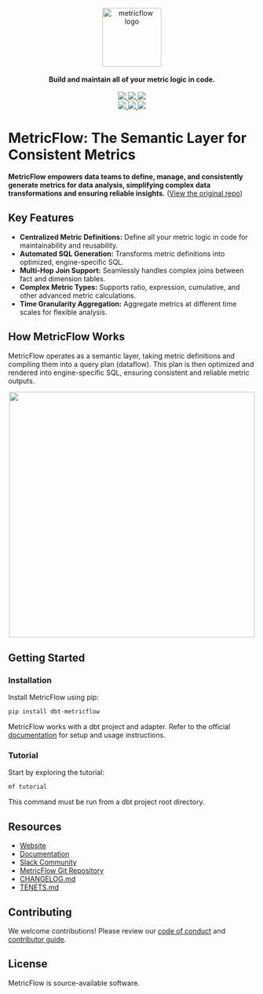 <p align="center">
  <a target="_blank" href="https://transform.co/metricflow">
    <picture>
      <img  alt="metricflow logo" src="https://github.com/dbt-labs/metricflow/raw/main/assets/MetricFlow_logo.png" width="auto" height="120">
    </picture>
  </a>
  <br /><br />
  <b>Build and maintain all of your metric logic in code.</b>
  <br /><br />
  <a target="_blank" href="https://twitter.com/dbt_labs">
    <img src="https://img.shields.io/twitter/follow/dbt_labs?labelColor=image.png&color=163B36&logo=twitter&style=flat">
  </a>
  <a target="_blank" href="https://www.getdbt.com/community/">
    <img src="https://img.shields.io/badge/Slack-join-163B36">
  </a>
  <a target="_blank" href="https://github.com/dbt-labs/metricflow">
    <img src="https://img.shields.io/github/stars/dbt-labs/metricflow?labelColor=image.png&color=163B36&logo=github">
  </a>
  <br />
  <a target="_blank" href="https://github.com/dbt-labs/metricflow/blob/master/LICENSE">
    <img src="https://img.shields.io/pypi/l/metricflow?color=163B36&logo=AGPL-3.0">
  </a>
  <a target="_blank" href="https://pypi.org/project/metricflow/">
    <img src="https://img.shields.io/pypi/v/metricflow?labelColor=&color=163B36">
  </a>
  <img src="https://img.shields.io/pypi/pyversions/metricflow?labelColor=&color=163B36">
</p>

# MetricFlow: The Semantic Layer for Consistent Metrics

**MetricFlow empowers data teams to define, manage, and consistently generate metrics for data analysis, simplifying complex data transformations and ensuring reliable insights.** ([View the original repo](https://github.com/dbt-labs/metricflow))

## Key Features

*   **Centralized Metric Definitions:** Define all your metric logic in code for maintainability and reusability.
*   **Automated SQL Generation:** Transforms metric definitions into optimized, engine-specific SQL.
*   **Multi-Hop Join Support:** Seamlessly handles complex joins between fact and dimension tables.
*   **Complex Metric Types:** Supports ratio, expression, cumulative, and other advanced metric calculations.
*   **Time Granularity Aggregation:** Aggregate metrics at different time scales for flexible analysis.

## How MetricFlow Works

MetricFlow operates as a semantic layer, taking metric definitions and compiling them into a query plan (dataflow). This plan is then optimized and rendered into engine-specific SQL, ensuring consistent and reliable metric outputs.

<p align="center">
<img src="https://github.com/dbt-labs/metricflow/raw/main/assets/example_plan.svg" height="500"/>
</p>

## Getting Started

### Installation

Install MetricFlow using pip:

```bash
pip install dbt-metricflow
```

MetricFlow works with a dbt project and adapter. Refer to the official [documentation](https://docs.getdbt.com/docs/build/build-metrics-intro) for setup and usage instructions.

### Tutorial

Start by exploring the tutorial:

```bash
mf tutorial
```

This command must be run from a dbt project root directory.

## Resources

*   [Website](https://transform.co/metricflow)
*   [Documentation](https://docs.getdbt.com/docs/build/build-metrics-intro)
*   [Slack Community](https://www.getdbt.com/community/)
*   [MetricFlow Git Repository](https://github.com/dbt-labs/metricflow)
*   [CHANGELOG.md](https://github.com/dbt-labs/metricflow/blob/main/CHANGELOG.md)
*   [TENETS.md](https://github.com/dbt-labs/metricflow/blob/main/TENETS.md)

## Contributing

We welcome contributions! Please review our [code of conduct](https://docs.getdbt.com/community/resources/code-of-conduct) and [contributor guide](https://github.com/dbt-labs/metricflow/blob/main/CONTRIBUTING.md).

## License

MetricFlow is source-available software.